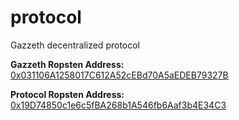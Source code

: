 # protocol
Gazzeth decentralized protocol

**Gazzeth Ropsten Address:** [0x031106A1258017C612A52cEBd70A5aEDEB79327B](https://ropsten.etherscan.io/address/0x031106A1258017C612A52cEBd70A5aEDEB79327B)

**Protocol Ropsten Address:** [0x19D74850c1e6c5fBA268b1A546fb6Aaf3b4E34C3](https://ropsten.etherscan.io/address/0x19D74850c1e6c5fBA268b1A546fb6Aaf3b4E34C3)
